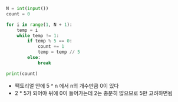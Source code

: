 ``` python
N = int(input())
count = 0

for i in range(1, N + 1):
    temp = i
    while temp != 1:
        if temp % 5 == 0:
            count += 1
            temp = temp // 5
        else: 
            break

print(count)
```

- 팩토리얼 안에 5 ^ n 에서 n의 개수만큼 0이 있다 
- 2 * 5가 되어야 뒤에 0이 들어가는데 2는 충분히 많으므로 5만 고려하면됨